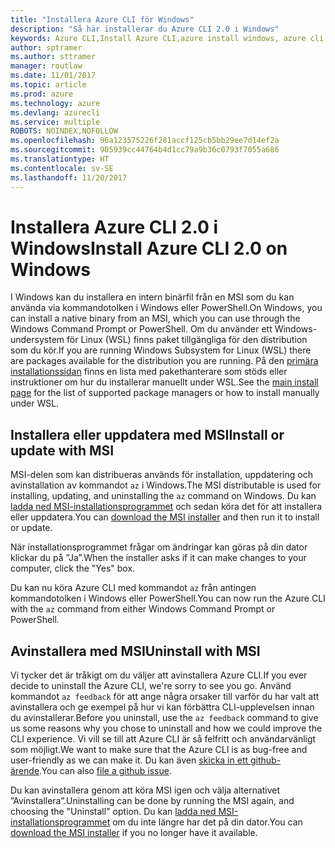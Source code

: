 ```yaml
---
title: "Installera Azure CLI för Windows"
description: "Så här installerar du Azure CLI 2.0 i Windows"
keywords: Azure CLI,Install Azure CLI,azure install windows, azure cli windows, azure windows
author: sptramer
ms.author: sttramer
manager: routlaw
ms.date: 11/01/2017
ms.topic: article
ms.prod: azure
ms.technology: azure
ms.devlang: azurecli
ms.service: multiple
ROBOTS: NOINDEX,NOFOLLOW
ms.openlocfilehash: 96a123575226f281accf125cb5bb29ee7d14ef2a
ms.sourcegitcommit: 905939cc44764b4d1cc79a9b36c0793f7055a686
ms.translationtype: HT
ms.contentlocale: sv-SE
ms.lasthandoff: 11/20/2017
---
```

# <a name="install-azure-cli-20-on-windows"></a><span data-ttu-id="4983f-104">Installera Azure CLI 2.0 i Windows</span><span class="sxs-lookup"><span data-stu-id="4983f-104">Install Azure CLI 2.0 on Windows</span></span>

<span data-ttu-id="4983f-105">I Windows kan du installera en intern binärfil från en MSI som du kan använda via kommandotolken i Windows eller PowerShell.</span><span class="sxs-lookup"><span data-stu-id="4983f-105">On Windows, you can install a native binary from an MSI, which you can use through the Windows Command Prompt or PowerShell.</span></span> <span data-ttu-id="4983f-106">Om du använder ett Windows-undersystem för Linux (WSL) finns paket tillgängliga för den distribution som du kör.</span><span class="sxs-lookup"><span data-stu-id="4983f-106">If you are running Windows Subsystem for Linux (WSL) there are packages available for the distribution you are running.</span></span> <span data-ttu-id="4983f-107">På den [primära installationssidan](install-azure-cli.md) finns en lista med pakethanterare som stöds eller instruktioner om hur du installerar manuellt under WSL.</span><span class="sxs-lookup"><span data-stu-id="4983f-107">See the [main install page](install-azure-cli.md) for the list of supported package managers or how to install manually under WSL.</span></span>

## <a name="install-or-update-with-msi"></a><span data-ttu-id="4983f-108">Installera eller uppdatera med MSI</span><span class="sxs-lookup"><span data-stu-id="4983f-108">Install or update with MSI</span></span>

<span data-ttu-id="4983f-109">MSI-delen som kan distribueras används för installation, uppdatering och avinstallation av kommandot `az` i Windows.</span><span class="sxs-lookup"><span data-stu-id="4983f-109">The MSI distributable is used for installing, updating, and uninstalling the `az` command on Windows.</span></span> <span data-ttu-id="4983f-110">Du kan [ladda ned MSI-installationsprogrammet](https://aka.ms/InstallAzureCliWindows) och sedan köra det för att installera eller uppdatera.</span><span class="sxs-lookup"><span data-stu-id="4983f-110">You can [download the MSI installer](https://aka.ms/InstallAzureCliWindows) and then run it to install or update.</span></span>

<span data-ttu-id="4983f-111">När installationsprogrammet frågar om ändringar kan göras på din dator klickar du på ”Ja”.</span><span class="sxs-lookup"><span data-stu-id="4983f-111">When the installer asks if it can make changes to your computer, click the "Yes" box.</span></span>

<span data-ttu-id="4983f-112">Du kan nu köra Azure CLI med kommandot `az` från antingen kommandotolken i Windows eller PowerShell.</span><span class="sxs-lookup"><span data-stu-id="4983f-112">You can now run the Azure CLI with the `az` command from either Windows Command Prompt or PowerShell.</span></span>

## <a name="uninstall-with-msi"></a><span data-ttu-id="4983f-113">Avinstallera med MSI</span><span class="sxs-lookup"><span data-stu-id="4983f-113">Uninstall with MSI</span></span>

<span data-ttu-id="4983f-114">Vi tycker det är tråkigt om du väljer att avinstallera Azure CLI.</span><span class="sxs-lookup"><span data-stu-id="4983f-114">If you ever decide to uninstall the Azure CLI, we're sorry to see you go.</span></span> <span data-ttu-id="4983f-115">Använd kommandot `az feedback` för att ange några orsaker till varför du har valt att avinstallera och ge exempel på hur vi kan förbättra CLI-upplevelsen innan du avinstallerar.</span><span class="sxs-lookup"><span data-stu-id="4983f-115">Before you uninstall, use the `az feedback` command to give us some reasons why you chose to uninstall and how we could improve the CLI experience.</span></span> <span data-ttu-id="4983f-116">Vi vill se till att Azure CLI är så felfritt och användarvänligt som möjligt.</span><span class="sxs-lookup"><span data-stu-id="4983f-116">We want to make sure that the Azure CLI is as bug-free and user-friendly as we can make it.</span></span> <span data-ttu-id="4983f-117">Du kan även [skicka in ett github-ärende](https://github.com/Azure/azure-cli/issues).</span><span class="sxs-lookup"><span data-stu-id="4983f-117">You can also [file a github issue](https://github.com/Azure/azure-cli/issues).</span></span>

<span data-ttu-id="4983f-118">Du kan avinstallera genom att köra MSI igen och välja alternativet ”Avinstallera”.</span><span class="sxs-lookup"><span data-stu-id="4983f-118">Uninstalling can be done by running the MSI again, and choosing the "Uninstall" option.</span></span> <span data-ttu-id="4983f-119">Du kan [ladda ned MSI-installationsprogrammet](https://aka.ms/InstallAzureCliWindows) om du inte längre har det på din dator.</span><span class="sxs-lookup"><span data-stu-id="4983f-119">You can [download the MSI installer](https://aka.ms/InstallAzureCliWindows) if you no longer have it available.</span></span>
